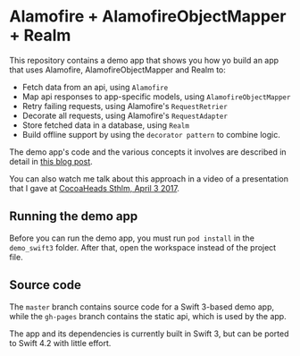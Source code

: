 # Alamofire + AlamofireObjectMapper + Realm

This repository contains a demo app that shows you how yo build an app that uses
Alamofire, AlamofireObjectMapper and Realm to:

* Fetch data from an api, using `Alamofire`
* Map api responses to app-specific models, using `AlamofireObjectMapper`
* Retry failing requests, using Alamofire's `RequestRetrier`
* Decorate all requests, using Alamofire's `RequestAdapter`
* Store fetched data in a database, using `Realm`
* Build offline support by using the `decorator pattern` to combine logic.

The demo app's code and the various concepts it involves are described in detail
in [this blog post](http://danielsaidi.com/blog/2017/08/23/alamofire-realm#comment-4249670507).

You can also watch me talk about this approach in a video of a presentation that
I gave at [CocoaHeads Sthlm, April 3 2017](https://www.youtube.com/watch?v=LuKehlKoN7o&lc=z22qu35a4xawiriehacdp435fnpjgmq2f54mjmyhi2tw03c010c.1502618893412377).


## Running the demo app

Before you can run the demo app, you must run `pod install` in the `demo_swift3`
folder. After that, open the workspace instead of the project file.


## Source code

The `master` branch contains source code for a Swift 3-based demo app, while the
`gh-pages` branch contains the static api, which is used by the app.

The app and its dependencies is currently built in Swift 3, but can be ported to
Swift 4.2 with little effort.